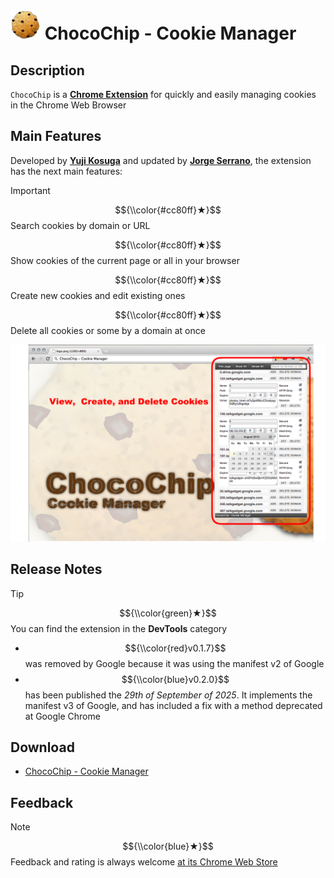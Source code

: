 # <img src="src/images/icon48.png" /> ChocoChip - Cookie Manager

## Description
`ChocoChip` is a [**Chrome Extension**](https://developer.chrome.com/docs/webstore) for quickly and easily managing cookies in the Chrome Web Browser

## Main Features
Developed by [**Yuji Kosuga**](https://github.com/yujikosuga) and updated by [**Jorge Serrano**](https://github.com/J0rgeSerran0/), the extension has the next main features:

> [!IMPORTANT]  
> $${\\color{#cc80ff}★}$$ Search cookies by domain or URL
> 
> $${\\color{#cc80ff}★}$$ Show cookies of the current page or all in your browser
> 
> $${\\color{#cc80ff}★}$$ Create new cookies and edit existing ones
> 
> $${\\color{#cc80ff}★}$$ Delete all cookies or some by a domain at once

<img src="resources/screenshot/screenshot20120805_edit.png" />

## Release Notes
> [!TIP]
> $${\\color{green}★}$$ You can find the extension in the **DevTools** category

* $${\\color{red}v0.1.7}$$ was removed by Google because it was using the manifest v2 of Google
* $${\\color{blue}v0.2.0}$$ has been published the *29th of September of 2025*. It implements the manifest v3 of Google, and has included a fix with a method deprecated at Google Chrome

## Download
* [ChocoChip - Cookie Manager](https://chromewebstore.google.com/detail/chocochip-cookie-manager/cdllihdpcibkhhkidaicoeeiammjkokm?hl=en)

## Feedback
> [!NOTE]  
> $${\\color{blue}★}$$ Feedback and rating is always welcome [at its Chrome Web Store](http://goo.gl/hHAeE)

